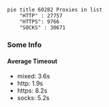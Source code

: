 
```mermaid
pie title 60282 Proxies in list
    "HTTP" : 27757
    "HTTPS": 9766
    "SOCKS" : 30671
```

### Some Info
#### Average Timeout

- mixed: 3.6s
- http: 1.9s
- https: 8.2s
- socks: 5.2s